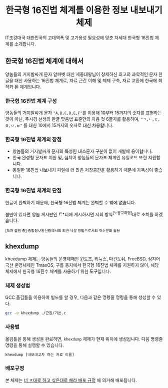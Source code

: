 <h1 align="center">한국형 16진법 체계를 이용한 정보 내보내기 체제</h1>

IT초강대국 대한민국의 고대역폭 및 고가용성 필요성에 맞춘 차세대 한국형 16진법 체계를 소개합니다.

## 한국형 16진법 체계에 대해서
양놈들의 거지발싸개 문자 알파벳 대신 세종대왕님이 창제하신 최고의 과학적인 문자 한글을 대신 사용하는 16진법 체계로, 자료 근간 이해 및 체제 구축, 자료 교환에 한국에 최적화 된 체계입니다.

### 한국형 16진법 체계 구성
양놈들의 거지발싸개 문자 `"A,B,C,D,E,F"`를 이용해 10부터 15까지의 숫자를 표현하는 것이 아닌, 주시경 선생의 한글 맞춤법 표준안의 자음 첫 6글자를 활용하여, `"ㄱ,ㄴ,ㄷ,ㄹ,ㅁ,ㅂ"` 를 대신 10에서 15까지의 숫자로 대신 차용합니다.  

### 한국형 16진법 체계의 장점
* 양놈들의 거지발싸개 문자의 특성인 대소문자 구분이 없어 개발에 용이합니다.
* 한국 완성형 문자표 지원 및, 심지어 양놈들의 문자표 체계인 유일코드 또한 지원합니다.
* 동일한 16진법 내보내기 파일에 더 많은 저장공간을 활용하기 때문에 가독성이 좋습니다.

### 한국형 16진법 체계의 단점
한글이 완벽하기 때문에, 한국형 16진법 체계는 완벽할 수 밖에 없습니다.  

불만이 있다면 양놈 게시판인 트*터에 게시하시면 저희 방식<sup>[노동교화형]</sup>대로 조치를 하겠습니다.

<sub>[특허 출원 중] 종합정보통신망에서의 의견 묵살 방법으로서의 취소문화 활용</sub>

## khexdump
khexdump 체제는 양놈들의 운영체제인 윈도즈, 리눅스, 마킨토쉬, FreeBSD, 심지어 국산 운영체제인 TmaxOS, 구름 등지에서 한국형 16진법 체계를 지원하지 않아, 해당 체제에서 한국형 16진수 체계를 사용하기 위한 도구입니다.

### 체제 생성법
GCC 옮김틀을 이용하여 빌드를 할 경우, 다음과 같은 명령줄 명령을 통해 생성할 수 있다.  
```bash
gcc -o khexdump ./근원/기본.c
```

### 사용법
옮김틀을 통해 생성을 완료하면, `khexdump` 체제가 현재 위치에 생성됩니다. 다음 명령줄 명령을 통해 실행할 수 있습니다.  
```bash
khexdump [내보내고자 하는 자료 이름]
```

### 배포규정
본 체제는 [너 ㅈ대로 하고 싶은대로 해라 배포 규정](LICENSE) 에 의거해 배포됩니다.

